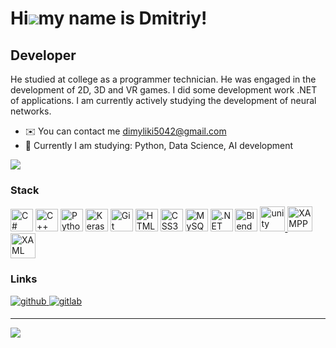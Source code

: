 Hi![](https://user-images.githubusercontent.com/18350557/176309783-0785949b-9127-417c-8b55-ab5a4333674e.gif)my name is Dmitriy!
===============================================================================================================================
Developer
------------------
He studied at college as a programmer technician. He was engaged in the development of 2D, 3D and VR games. I did some development work .NET of applications. I am currently actively studying the development of neural networks.

* ✉️ You can contact me [dimyliki5042@gmail.com](mailto:dimyliki5042@gmail.com)
* 🧠 Currently I am studying: Python, Data Science, AI development
<a href="https://www.github.com/dimyliki5042" target="_blank" rel="noreferrer">
  <img src="https://img.shields.io/github/followers/dimyliki5042?logo=github&style=for-the-badge&color=0891b2&labelColor=1c1917" />
</a>

### Stack 
<p align="left">
<a href="https://docs.microsoft.com/en-us/dotnet/csharp/" target="_blank" rel="noreferrer"><img src="https://raw.githubusercontent.com/danielcranney/readme-generator/main/public/icons/skills/csharp-colored.svg" width="36" height="36" alt="C#" /></a>
<a href="https://docs.microsoft.com/en-us/cpp/?view=msvc-170" target="_blank" rel="noreferrer"><img src="https://raw.githubusercontent.com/danielcranney/readme-generator/main/public/icons/skills/cplusplus-colored.svg" width="36" height="36" alt="C++" /></a>
<a href="https://www.python.org/" target="_blank"><img src="https://profilinator.rishav.dev/skills-assets/python-original.svg" alt="Python" width="36" height="36" /></a>
<a href="https://keras.io/" target="_blank"><img src="https://profilinator.rishav.dev/skills-assets/keras.png" alt="Keras" width="36" height="36" /></a>  
<a href="https://git-scm.com/" target="_blank" rel="noreferrer"><img src="https://raw.githubusercontent.com/danielcranney/readme-generator/main/public/icons/skills/git-colored.svg" width="36" height="36" alt="Git" /></a>
<a href="https://developer.mozilla.org/en-US/docs/Glossary/HTML5" target="_blank" rel="noreferrer"><img src="https://raw.githubusercontent.com/danielcranney/readme-generator/main/public/icons/skills/html5-colored.svg" width="36" height="36" alt="HTML5" /></a>
<a href="https://www.w3.org/TR/CSS/#css" target="_blank" rel="noreferrer"><img src="https://raw.githubusercontent.com/danielcranney/readme-generator/main/public/icons/skills/css3-colored.svg" width="36" height="36" alt="CSS3" /></a>
<a href="https://www.mysql.com/" target="_blank" rel="noreferrer"><img src="https://raw.githubusercontent.com/danielcranney/readme-generator/main/public/icons/skills/mysql-colored.svg" width="36" height="36" alt="MySQL" /></a>
<a href="https://dotnet.microsoft.com/en-us/" target="_blank" rel="noreferrer"><img src="https://raw.githubusercontent.com/danielcranney/readme-generator/main/public/icons/skills/dot-net-colored.svg" width="36" height="36" alt=".NET" /></a>
<a href="https://www.blender.org/" target="_blank" rel="noreferrer"><img src="https://raw.githubusercontent.com/danielcranney/readme-generator/main/public/icons/skills/blender-colored.svg" width="36" height="36" alt="Blender" /></a>
<a href="https://unity.com/" target="_blank" rel="noreferrer"> <img src="https://www.vectorlogo.zone/logos/unity3d/unity3d-icon.svg" alt="unity" width="40" height="40"/> </a>
<a href="https://www.apachefriends.org/" target="_blank"> <img src="https://profilinator.rishav.dev/skills-assets/xampp.png" alt="XAMPP" width="40" height="40" /></a>  
<a href="https://docs.microsoft.com/en-us/dotnet/desktop/wpf/xaml/" target="_blank"> <img src="https://profilinator.rishav.dev/skills-assets/xaml.png" alt="XAML" width="40" height="40" /></a> 
</p>

### Links
<div align="left">
  <a href="https://github.com/dimyliki5042" target="_blank">
  <img src=https://img.shields.io/badge/github-%2324292e.svg?&style=for-the-badge&logo=github&logoColor=white alt=github style="margin-bottom: 5px;" />
  </a>
  <a href="https://gitlab.com/redimposter2018" target="_blank">
  <img src=https://img.shields.io/badge/gitlab-330F63.svg?&style=for-the-badge&logo=gitlab&logoColor=white alt=gitlab style="margin-bottom: 5px;" />
  </a>  
</div>  

---
<a href="https://github.com/dimyliki5042"> <img align="left" src="https://github-readme-stats-sigma-five.vercel.app/api/top-langs/?username=dimyliki5042&theme=react&line_height=40&hide=css"/> </a>
